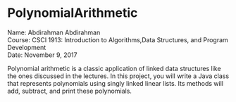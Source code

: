 # PolynomialArithmetic


Name: Abdirahman Abdirahman  
Course: CSCI 1913: Introduction to Algorithms,Data Structures, and Program Development   
Date: November 9, 2017  



Polynomial arithmetic is a classic application of linked data structures like the ones discussed in the lectures. In this project, you will write a Java class that represents polynomials using singly linked linear lists. Its methods will add, subtract, and print these polynomials.





